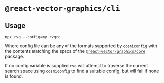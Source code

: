 # `@react-vector-graphics/cli`

## Usage

`npx rvg --config=my.rvgrc`

Where config file can be any of the formats supported by `cosmiconfig` with the contents matching the specs of the [`@react-vector-graphics/core`](../core/README.md#configuration) package.

If no config variable is supplied `rvg` will attempt to traverse the current search space using `cosmiconfig` to find a suitable config, but will fail if none is found.
